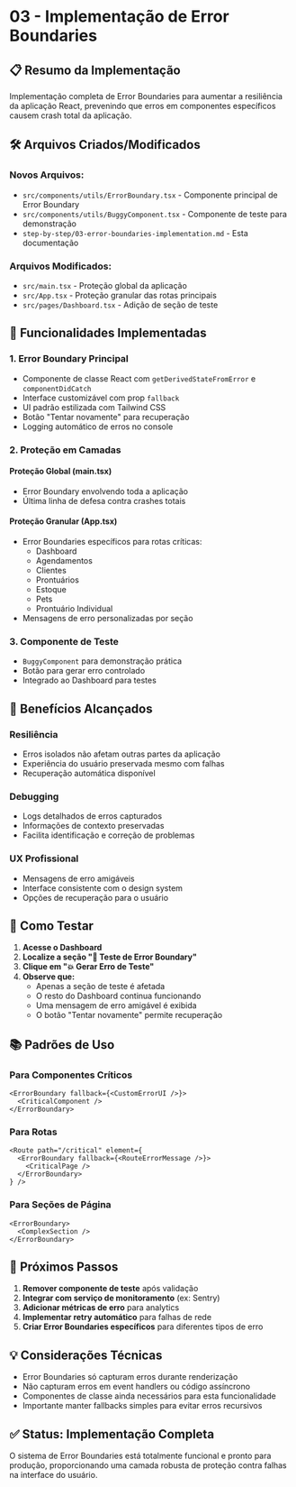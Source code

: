 # 03 - Implementação de Error Boundaries

## 📋 Resumo da Implementação

Implementação completa de Error Boundaries para aumentar a resiliência da aplicação React, prevenindo que erros em componentes específicos causem crash total da aplicação.

## 🛠️ Arquivos Criados/Modificados

### Novos Arquivos:
- `src/components/utils/ErrorBoundary.tsx` - Componente principal de Error Boundary
- `src/components/utils/BuggyComponent.tsx` - Componente de teste para demonstração
- `step-by-step/03-error-boundaries-implementation.md` - Esta documentação

### Arquivos Modificados:
- `src/main.tsx` - Proteção global da aplicação
- `src/App.tsx` - Proteção granular das rotas principais
- `src/pages/Dashboard.tsx` - Adição de seção de teste

## 🔧 Funcionalidades Implementadas

### 1. Error Boundary Principal
- Componente de classe React com `getDerivedStateFromError` e `componentDidCatch`
- Interface customizável com prop `fallback`
- UI padrão estilizada com Tailwind CSS
- Botão "Tentar novamente" para recuperação
- Logging automático de erros no console

### 2. Proteção em Camadas

#### Proteção Global (main.tsx)
- Error Boundary envolvendo toda a aplicação
- Última linha de defesa contra crashes totais

#### Proteção Granular (App.tsx)
- Error Boundaries específicos para rotas críticas:
  - Dashboard
  - Agendamentos
  - Clientes
  - Prontuários
  - Estoque
  - Pets
  - Prontuário Individual
- Mensagens de erro personalizadas por seção

### 3. Componente de Teste
- `BuggyComponent` para demonstração prática
- Botão para gerar erro controlado
- Integrado ao Dashboard para testes

## 🎯 Benefícios Alcançados

### Resiliência
- Erros isolados não afetam outras partes da aplicação
- Experiência do usuário preservada mesmo com falhas
- Recuperação automática disponível

### Debugging
- Logs detalhados de erros capturados
- Informações de contexto preservadas
- Facilita identificação e correção de problemas

### UX Profissional
- Mensagens de erro amigáveis
- Interface consistente com o design system
- Opções de recuperação para o usuário

## 🧪 Como Testar

1. **Acesse o Dashboard**
2. **Localize a seção "🧪 Teste de Error Boundary"**
3. **Clique em "💥 Gerar Erro de Teste"**
4. **Observe que:**
   - Apenas a seção de teste é afetada
   - O resto do Dashboard continua funcionando
   - Uma mensagem de erro amigável é exibida
   - O botão "Tentar novamente" permite recuperação

## 📚 Padrões de Uso

### Para Componentes Críticos
```tsx
<ErrorBoundary fallback={<CustomErrorUI />}>
  <CriticalComponent />
</ErrorBoundary>
```

### Para Rotas
```tsx
<Route path="/critical" element={
  <ErrorBoundary fallback={<RouteErrorMessage />}>
    <CriticalPage />
  </ErrorBoundary>
} />
```

### Para Seções de Página
```tsx
<ErrorBoundary>
  <ComplexSection />
</ErrorBoundary>
```

## 🔄 Próximos Passos

1. **Remover componente de teste** após validação
2. **Integrar com serviço de monitoramento** (ex: Sentry)
3. **Adicionar métricas de erro** para analytics
4. **Implementar retry automático** para falhas de rede
5. **Criar Error Boundaries específicos** para diferentes tipos de erro

## 💡 Considerações Técnicas

- Error Boundaries só capturam erros durante renderização
- Não capturam erros em event handlers ou código assíncrono
- Componentes de classe ainda necessários para esta funcionalidade
- Importante manter fallbacks simples para evitar erros recursivos

## ✅ Status: Implementação Completa

O sistema de Error Boundaries está totalmente funcional e pronto para produção, proporcionando uma camada robusta de proteção contra falhas na interface do usuário.